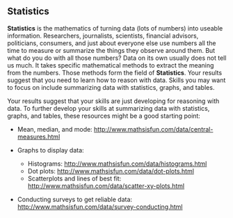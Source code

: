 ## Statistics

**Statistics** is the mathematics of turning data (lots of numbers) into useable information. Researchers, journalists, scientists, financial advisors, politicians, consumers, and just about everyone else use numbers all the time to measure or summarize the things they observe around them.  But what do you do with all those numbers? Data on its own usually does not tell us much. It takes specific mathematical methods to extract the meaning from the numbers. Those methods form the field of **Statistics**. Your results suggest that you need to learn how to reason with data. Skills you may want to focus on include summarizing data with statistics, graphs, and tables.

Your results suggest that your skills are just developing for reasoning with data. To further develop your skills at summarizing data with statistics, graphs, and tables, these resources might be a good starting point:

* Mean, median, and mode: http://www.mathsisfun.com/data/central-measures.html

* Graphs to display data:
	* Histograms: http://www.mathsisfun.com/data/histograms.html
	* Dot plots: http://www.mathsisfun.com/data/dot-plots.html
	* Scatterplots and lines of best fit:  http://www.mathsisfun.com/data/scatter-xy-plots.html

* Conducting surveys to get reliable data: http://www.mathsisfun.com/data/survey-conducting.html
